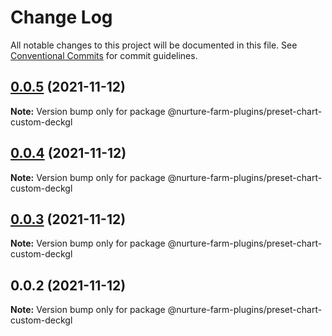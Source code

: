 # Change Log

All notable changes to this project will be documented in this file.
See [Conventional Commits](https://conventionalcommits.org) for commit guidelines.

## [0.0.5](https://github.com/abdullah-mukadam/nurture-farm-plugins/compare/@nurture-farm-plugins/preset-chart-custom-deckgl@0.0.4...@nurture-farm-plugins/preset-chart-custom-deckgl@0.0.5) (2021-11-12)

**Note:** Version bump only for package @nurture-farm-plugins/preset-chart-custom-deckgl





## [0.0.4](https://github.com/abdullah-mukadam/nurture-farm-plugins/compare/@nurture-farm-plugins/preset-chart-custom-deckgl@0.0.3...@nurture-farm-plugins/preset-chart-custom-deckgl@0.0.4) (2021-11-12)

**Note:** Version bump only for package @nurture-farm-plugins/preset-chart-custom-deckgl





## [0.0.3](https://github.com/abdullah-mukadam/nurture-farm-plugins/compare/@nurture-farm-plugins/preset-chart-custom-deckgl@0.0.2...@nurture-farm-plugins/preset-chart-custom-deckgl@0.0.3) (2021-11-12)

**Note:** Version bump only for package @nurture-farm-plugins/preset-chart-custom-deckgl





## 0.0.2 (2021-11-12)

**Note:** Version bump only for package @nurture-farm-plugins/preset-chart-custom-deckgl
